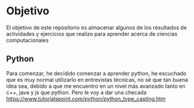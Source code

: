 # Objetivo
El objetivo de este repositorio es almacenar algunos de los resultados de actividades y ejercicios que realizo para aprender acerca de ciencias computacionales
## Python
Para comenzar, he decidido comenzar a aprender python, he escuchado que es muy normal utilizarlo en entrevistas técnicas, no sé que tan buena idea sea, debido a que me encuentro en un nivel más avanzado tanto en c++, java y js que python. Pero le voy a dar una checada
https://www.tutorialspoint.com/python/python_type_casting.htm
